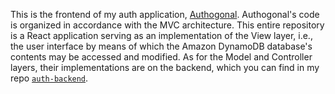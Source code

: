 This is the frontend of my auth application, [Authogonal](https://authogonal.netlify.app/). Authogonal's code is organized in accordance with the MVC architecture. This entire repository is a React application serving as an implementation of the View layer, i.e., the user interface by means of which the Amazon DynamoDB database's contents may be accessed and modified. As for the Model and Controller layers, their implementations are on the backend, which you can find in my repo [`auth-backend`](https://github.com/brbavar/auth-backend).
